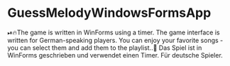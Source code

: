 # GuessMelodyWindowsFormsApp

⏯🔥The game is written in WinForms using a timer.
The game interface is written for German-speaking players. 
You can enjoy your favorite songs - you can select them and add them to the playlist..🎼
Das Spiel ist in WinForms geschrieben und verwendet einen Timer. Für deutsche Spieler.

